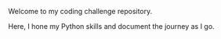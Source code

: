 Welcome to my coding challenge repository.   

Here, I hone my Python skills and document the journey as I go. 
